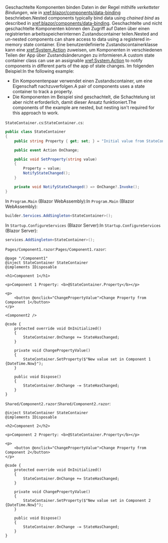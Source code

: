 <span data-ttu-id="a9c78-101">Geschachtelte Komponenten binden Daten in der Regel mithilfe *verketteter Bindungen*, wie in <xref:blazor/components/data-binding> beschrieben.</span><span class="sxs-lookup"><span data-stu-id="a9c78-101">Nested components typically bind data using *chained bind* as described in <xref:blazor/components/data-binding>.</span></span> <span data-ttu-id="a9c78-102">Geschachtelte und nicht geschachtelte Komponenten können den Zugriff auf Daten über einen registrierten arbeitsspeicherinternen Zustandscontainer teilen.</span><span class="sxs-lookup"><span data-stu-id="a9c78-102">Nested and un-nested components can share access to data using a registered in-memory state container.</span></span> <span data-ttu-id="a9c78-103">Eine benutzerdefinierte Zustandscontainerklasse kann eine <xref:System.Action> zuweisen, um Komponenten in verschiedenen Teilen der App über Zustandsänderungen zu informieren.</span><span class="sxs-lookup"><span data-stu-id="a9c78-103">A custom state container class can use an assignable <xref:System.Action> to notify components in different parts of the app of state changes.</span></span> <span data-ttu-id="a9c78-104">Im folgenden Beispiel:</span><span class="sxs-lookup"><span data-stu-id="a9c78-104">In the following example:</span></span>

* <span data-ttu-id="a9c78-105">Ein Komponentenpaar verwendet einen Zustandscontainer, um eine Eigenschaft nachzuverfolgen.</span><span class="sxs-lookup"><span data-stu-id="a9c78-105">A pair of components uses a state container to track a property.</span></span>
* <span data-ttu-id="a9c78-106">Die Komponenten im Beispiel sind geschachtelt, die Schachtelung ist aber nicht erforderlich, damit dieser Ansatz funktioniert.</span><span class="sxs-lookup"><span data-stu-id="a9c78-106">The components of the example are nested, but nesting isn't required for this approach to work.</span></span>

<span data-ttu-id="a9c78-107">`StateContainer.cs`:</span><span class="sxs-lookup"><span data-stu-id="a9c78-107">`StateContainer.cs`:</span></span>

```csharp
public class StateContainer
{
    public string Property { get; set; } = "Initial value from StateContainer";

    public event Action OnChange;

    public void SetProperty(string value)
    {
        Property = value;
        NotifyStateChanged();
    }

    private void NotifyStateChanged() => OnChange?.Invoke();
}
```

<span data-ttu-id="a9c78-108">In `Program.Main` (Blazor WebAssembly):</span><span class="sxs-lookup"><span data-stu-id="a9c78-108">In `Program.Main` (Blazor WebAssembly):</span></span>

```csharp
builder.Services.AddSingleton<StateContainer>();
```

<span data-ttu-id="a9c78-109">In `Startup.ConfigureServices` (Blazor Server):</span><span class="sxs-lookup"><span data-stu-id="a9c78-109">In `Startup.ConfigureServices` (Blazor Server):</span></span>

```csharp
services.AddSingleton<StateContainer>();
```

<span data-ttu-id="a9c78-110">`Pages/Component1.razor`:</span><span class="sxs-lookup"><span data-stu-id="a9c78-110">`Pages/Component1.razor`:</span></span>

```razor
@page "/Component1"
@inject StateContainer StateContainer
@implements IDisposable

<h1>Component 1</h1>

<p>Component 1 Property: <b>@StateContainer.Property</b></p>

<p>
    <button @onclick="ChangePropertyValue">Change Property from Component 1</button>
</p>

<Component2 />

@code {
    protected override void OnInitialized()
    {
        StateContainer.OnChange += StateHasChanged;
    }

    private void ChangePropertyValue()
    {
        StateContainer.SetProperty($"New value set in Component 1 {DateTime.Now}");
    }

    public void Dispose()
    {
        StateContainer.OnChange -= StateHasChanged;
    }
}
```

<span data-ttu-id="a9c78-111">`Shared/Component2.razor`:</span><span class="sxs-lookup"><span data-stu-id="a9c78-111">`Shared/Component2.razor`:</span></span>

```razor
@inject StateContainer StateContainer
@implements IDisposable

<h2>Component 2</h2>

<p>Component 2 Property: <b>@StateContainer.Property</b></p>

<p>
    <button @onclick="ChangePropertyValue">Change Property from Component 2</button>
</p>

@code {
    protected override void OnInitialized()
    {
        StateContainer.OnChange += StateHasChanged;
    }

    private void ChangePropertyValue()
    {
        StateContainer.SetProperty($"New value set in Component 2 {DateTime.Now}");
    }

    public void Dispose()
    {
        StateContainer.OnChange -= StateHasChanged;
    }
}
```
